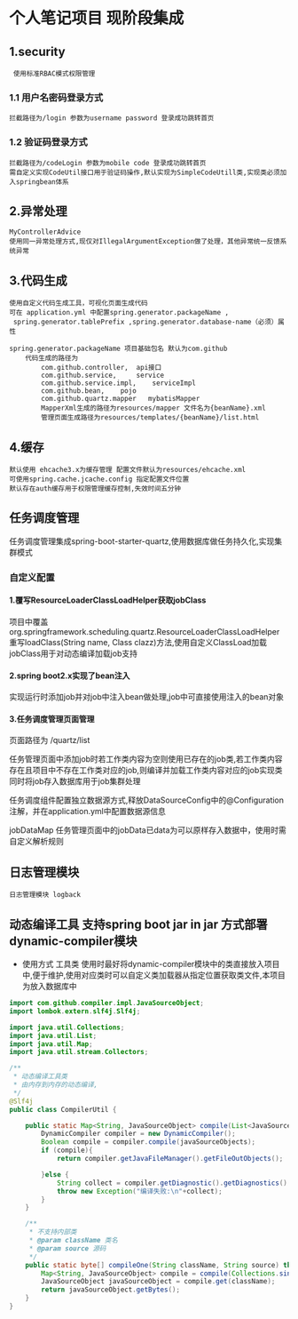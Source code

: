 # 个人笔记项目 现阶段集成 
## 1.security
     使用标准RBAC模式权限管理
### 1.1 用户名密码登录方式
    拦截路径为/login 参数为username password 登录成功跳转首页
### 1.2 验证码登录方式
    拦截路径为/codeLogin 参数为mobile code 登录成功跳转首页
    需自定义实现CodeUtil接口用于验证码操作,默认实现为SimpleCodeUtill类,实现类必须加入springbean体系

## 2.异常处理 
    MyControllerAdvice
    使用同一异常处理方式,现仅对IllegalArgumentException做了处理，其他异常统一反馈系统异常
##  3.代码生成
    使用自定义代码生成工具，可视化页面生成代码
    可在 application.yml 中配置spring.generator.packageName ,
     spring.generator.tablePrefix ,spring.generator.database-name（必须）属性

    spring.generator.packageName 项目基础包名 默认为com.github
        代码生成的路径为    
            com.github.controller,  api接口
            com.github.service,     service
            com.github.service.impl,    serviceImpl
            com.github.bean,    pojo
            com.github.quartz.mapper   mybatisMapper
            MapperXml生成的路径为resources/mapper 文件名为{beanName}.xml
            管理页面生成路径为resources/templates/{beanName}/list.html
## 4.缓存
    默认使用 ehcache3.x为缓存管理 配置文件默认为resources/ehcache.xml
    可使用spring.cache.jcache.config 指定配置文件位置
    默认存在auth缓存用于权限管理缓存控制,失效时间五分钟
## 任务调度管理
任务调度管理集成spring-boot-starter-quartz,使用数据库做任务持久化,实现集群模式
### 自定义配置
#### 1.覆写ResourceLoaderClassLoadHelper获取jobClass
项目中覆盖org.springframework.scheduling.quartz.ResourceLoaderClassLoadHelper 重写loadClass(String name, Class<T> clazz)方法,使用自定义ClassLoad加载jobClass用于对动态编译加载job支持

#### 2.spring boot2.x实现了bean注入
   实现运行时添加job并对job中注入bean做处理,job中可直接使用注入的bean对象
#### 3.任务调度管理页面管理
页面路径为 /quartz/list 

任务管理页面中添加job时若工作类内容为空则使用已存在的job类,若工作类内容存在且项目中不存在工作类对应的job,则编译并加载工作类内容对应的job实现类同时将job存入数据库用于job集群处理

任务调度组件配置独立数据源方式,释放DataSourceConfig中的@Configuration注解，并在application.yml中配置数据源信息

jobDataMap 任务管理页面中的jobData已data为可以原样存入数据中，使用时需自定义解析规则

## 日志管理模块
    日志管理模块 logback
    
## 动态编译工具 支持spring boot jar in jar 方式部署 dynamic-compiler模块
* 使用方式 工具类 使用时最好将dynamic-compiler模块中的类直接放入项目中,便于维护,使用对应类时可以自定义类加载器从指定位置获取类文件,本项目为放入数据库中
```java
import com.github.compiler.impl.JavaSourceObject;
import lombok.extern.slf4j.Slf4j;

import java.util.Collections;
import java.util.List;
import java.util.Map;
import java.util.stream.Collectors;

/**
 * 动态编译工具类
 * 由内存到内存的动态编译,
 */
@Slf4j
public class CompilerUtil {

    public static Map<String, JavaSourceObject> compile(List<JavaSourceObject> javaSourceObjects) throws Exception {
        DynamicCompiler compiler = new DynamicCompiler();
        Boolean compile = compiler.compile(javaSourceObjects);
        if (compile){
            return compiler.getJavaFileManager().getFileOutObjects();

        }else {
            String collect = compiler.getDiagnostic().getDiagnostics().stream().map(Object::toString).collect(Collectors.joining("\n"));
            throw new Exception("编译失败:\n"+collect);
        }
    }

    /**
     * 不支持内部类
     * @param className 类名
     * @param source 源码
     */
    public static byte[] compileOne(String className, String source) throws Exception {
        Map<String, JavaSourceObject> compile = compile(Collections.singletonList(new JavaSourceObject(className, source)));
        JavaSourceObject javaSourceObject = compile.get(className);
        return javaSourceObject.getBytes();
    }
}
```
